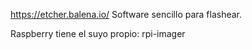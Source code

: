 https://etcher.balena.io/
Software sencillo para flashear.

Raspberry tiene el suyo propio: rpi-imager
